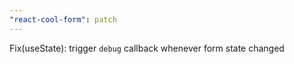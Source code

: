 ```yaml
---
"react-cool-form": patch
---
```


Fix(useState): trigger `debug` callback whenever form state changed
